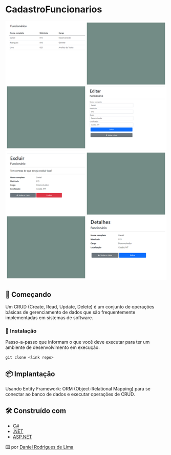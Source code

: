 # CadastroFuncionarios
![CadastroFuncionarios](Telas/2.png)
![CadastroFuncionarios](Telas/1.png)

## 🚀 Começando

Um CRUD (Create, Read, Update, Delete) é um conjunto de operações básicas de 
gerenciamento de dados que são frequentemente implementadas em sistemas de software.

### 🔧 Instalação

Passo-a-passo que informam o que você deve executar para ter um ambiente de desenvolvimento em execução.

```
git clone <link repo>
```

## 📦 Implantação

Usando Entity Framework: ORM (Object-Relational Mapping) para se conectar ao banco de dados e executar operações de CRUD.

## 🛠️ Construído com

* [C#](#)
* [.NET](#)
* [ASP.NET](#)

⌨️ por [Daniel Rodrigues de Lima](https://github.com/daniellimar/) 